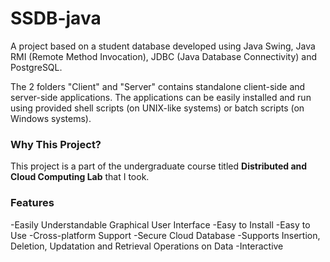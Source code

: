 # SSDB-java

A project based on a student database developed using Java Swing, Java RMI (Remote Method Invocation), JDBC (Java Database Connectivity) and PostgreSQL.

The 2 folders "Client" and "Server" contains standalone client-side and server-side applications. The applications can be easily installed and run using provided shell scripts (on UNIX-like systems) or batch scripts (on Windows systems).

### Why This Project?
This project is a part of the undergraduate course titled **Distributed and Cloud Computing Lab** that I took.

### Features
-Easily Understandable Graphical User Interface
-Easy to Install
-Easy to Use
-Cross-platform Support
-Secure Cloud Database
-Supports Insertion, Deletion, Updatation and Retrieval Operations on Data
-Interactive